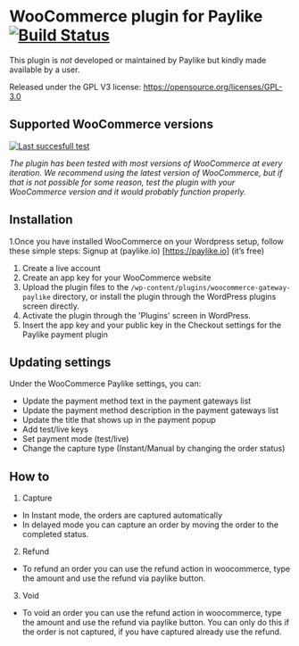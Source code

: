 # WooCommerce plugin for Paylike [![Build Status](https://travis-ci.org/ionutcalara/plugin-woocommerce.svg?branch=master)](https://travis-ci.org/ionutcalara/plugin-woocommerce)

This plugin is *not* developed or maintained by Paylike but kindly made
available by a user.

Released under the GPL V3 license: https://opensource.org/licenses/GPL-3.0


## Supported WooCommerce versions 

[![Last succesfull test](https://log.derikon.ro/api/v1/log/read?tag=woocommerce&view=svg&label=WooCommerce&key=ecommerce&background=96588a)](https://log.derikon.ro/api/v1/log/read?tag=woocommerce&view=html)

*The plugin has been tested with most versions of WooCommerce at every iteration. We recommend using the latest version of WooCommerce, but if that is not possible for some reason, test the plugin with your WooCommerce version and it would probably function properly.* 


## Installation

1.Once you have installed WooCommerce on your Wordpress setup, follow these simple steps:
  Signup at (paylike.io) [https://paylike.io] (it’s free)
  
  1. Create a live account
  1. Create an app key for your WooCommerce website
  1. Upload the plugin files to the `/wp-content/plugins/woocommerce-gateway-paylike` directory, or install the plugin through the WordPress plugins screen directly.
  1. Activate the plugin through the 'Plugins' screen in WordPress.
  1. Insert the app key and your public key in the Checkout settings for the Paylike payment plugin
  

## Updating settings

Under the WooCommerce Paylike settings, you can:
 * Update the payment method text in the payment gateways list
 * Update the payment method description in the payment gateways list
 * Update the title that shows up in the payment popup 
 * Add test/live keys
 * Set payment mode (test/live)
 * Change the capture type (Instant/Manual by changing the order status)
 
 ## How to
 
 1. Capture
 * In Instant mode, the orders are captured automatically
 * In delayed mode you can capture an order by moving the order to the completed status. 
 2. Refund
   * To refund an order you can use the refund action in woocommerce, type the amount and use the refund via paylike button.
 3. Void
   * To void an order you can use the refund action in woocommerce, type the amount and use the refund via paylike button. You can only do this if the order is not captured, if you have captured already use the refund. 
